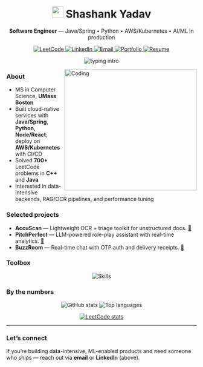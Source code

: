 <!-- Profile README for github.com/shashank11yadav -->

<!-- Optional animated header
![header](https://capsule-render.vercel.app/api?type=waving&color=timeGradient&height=180&section=header&fontAlignY=31&text=Shashank%20Yadav&fontSize=40)
-->

<h1 align="center"><img src="https://media.giphy.com/media/hvRJCLFzcasrR4ia7z/giphy.gif" width="30px" alt="wave"> Shashank Yadav</h1>
<p align="center"><strong>Software Engineer</strong> — Java/Spring • Python • AWS/Kubernetes • AI/ML in production</p>

<p align="center">
  <a href="https://leetcode.com/u/Shashank-yadav/">
    <img alt="LeetCode" src="https://img.shields.io/badge/LeetCode-@Shashank--yadav-111?style=for-the-badge&logo=leetcode&logoColor=FFA116&labelColor=0F0F0F">
  </a>
  <a href="https://www.linkedin.com/in/shashank-yadav-cs/">
    <img alt="LinkedIn" src="https://img.shields.io/badge/LinkedIn-shashank--yadav--cs-111?style=for-the-badge&logo=linkedin&logoColor=0A66C2&labelColor=0F0F0F">
  </a>
  <a href="mailto:shashank.yadav3032@gmail.com">
    <img alt="Email" src="https://img.shields.io/badge/Gmail-shashank.yadav3032%40gmail.com-111?style=for-the-badge&logo=gmail&logoColor=EA4335&labelColor=0F0F0F">
  </a>
  <a href="https://shashank11yadav.github.io/shashank-yadav-portfolio/">
    <img alt="Portfolio" src="https://img.shields.io/badge/Portfolio-Visit-111?style=for-the-badge&logo=vercel&logoColor=white&labelColor=0F0F0F">
  </a>
  <a href="https://drive.google.com/file/d/1snhoAl2qE-RtV797FtQCy2SIOwR_2YRu/view">
    <img alt="Resume" src="https://img.shields.io/badge/Resume-View-111?style=for-the-badge&logo=googledrive&logoColor=34A853&labelColor=0F0F0F">
  </a>
</p>

<p align="center"> <img src="https://readme-typing-svg.demolab.com?font=Inter&size=16&duration=2600&pause=700&center=true&vCenter=true&width=520&lines=Backend+%2F+Platform+%2F+ML-in-prod;MS+CS+%40+UMass+Boston;AWS+%7C+Kubernetes+%7C+Postgres;Clean+APIs.+Reliable+systems.+Measured+impact.;Open+to+Software+Engineer%2C+ML-Infra+roles" alt="typing intro" /> </p>

<img align="right" alt="Coding" src="https://media.giphy.com/media/qgQUggAC3Pfv687qPC/giphy.gif" width="350" height="320" />

### About
- MS in Computer Science, **UMass Boston**  
- Built cloud-native services with **Java/Spring**, **Python**, **Node/React**; deploy on **AWS/Kubernetes** with CI/CD  
- Solved **700+** LeetCode problems in **C++** and **Java**  
- Interested in data-intensive backends, RAG/OCR pipelines, and performance tuning

### Selected projects
- **AccuScan** — Lightweight OCR + triage toolkit for unstructured docs. [🔗](https://github.com/shashank11yadav/AccuScan)
- **PitchPerfect** — LLM-powered role-play assistant with real-time analytics. [🔗](https://amie-jobs-wat9.vercel.app/signin)
- **BuzzRoom** — Real-time chat with OTP auth and delivery receipts. [🔗](https://github.com/shashank11yadav/BuzzRoom)

### Toolbox
<p align="center">
  <img src="https://skillicons.dev/icons?i=java,spring,python,cpp,js,ts,nodejs,react,next,postgres,mysql,mongodb,redis,docker,kubernetes,aws,jenkins,linux,opencv,tensorflow,pytorch,sklearn,git,expressjs,bootstrap,postman,bash,firebase&perline=14" alt="Skills" />
</p>

### By the numbers
<p align="center">
  <img src="https://github-readme-stats.vercel.app/api?username=shashank11yadav&show_icons=true&hide_title=true&hide_border=true&rank_icon=github" alt="GitHub stats" />
  <img src="https://github-readme-stats.vercel.app/api/top-langs/?username=shashank11yadav&layout=compact&hide_border=true" alt="Top languages" />
</p>
<p align="center">
  <a href="https://leetcode.com/u/Shashank-yadav/">
    <img src="https://leetcard.jacoblin.cool/Shashank-yadav?ext=activity" alt="LeetCode stats"/>
  </a>
</p>

---

### Let’s connect
If you’re building data-intensive, ML-enabled products and need someone who ships — reach out via **email** or **LinkedIn** (above).

<!-- Optional footer
![footer](https://capsule-render.vercel.app/api?type=waving&color=timeGradient&height=100&section=footer)
-->
